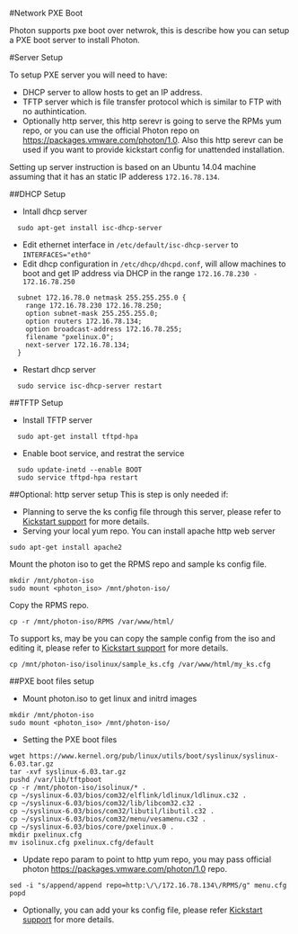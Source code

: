#Network PXE Boot

Photon supports pxe boot over netwrok, this is describe how you can setup a PXE boot server to install Photon.

#Server Setup

To setup PXE server you will need to have:
* DHCP server to allow hosts to get an IP address.
* TFTP server which is file transfer protocol which is similar to FTP with no authintication.
* Optionally http server, this http serevr is going to serve the RPMs yum repo, or you can use the official Photon repo on https://packages.vmware.com/photon/1.0. Also this http serevr can be used if you want to provide kickstart config for unattended installation.

Setting up server instruction is based on an Ubuntu 14.04 machine assuming that it has an static IP adderess `172.16.78.134`.

##DHCP Setup
* Intall dhcp server
```
  sudo apt-get install isc-dhcp-server
```
* Edit ethernet interface in `/etc/default/isc-dhcp-server` to `INTERFACES="eth0"`
* Edit dhcp configuration in `/etc/dhcp/dhcpd.conf`, will allow machines to boot and get IP address via DHCP in the range `172.16.78.230 - 172.16.78.250`
```
  subnet 172.16.78.0 netmask 255.255.255.0 {
    range 172.16.78.230 172.16.78.250;
    option subnet-mask 255.255.255.0;
    option routers 172.16.78.134;
    option broadcast-address 172.16.78.255;
    filename "pxelinux.0";
    next-server 172.16.78.134;
  }

```
* Restart dhcp server
```
  sudo service isc-dhcp-server restart
```

##TFTP Setup
* Install TFTP server
```
  sudo apt-get install tftpd-hpa
```
* Enable boot service, and restrat the service
```
  sudo update-inetd --enable BOOT
  sudo service tftpd-hpa restart
```
##Optional: http server setup
This is step is only needed if:
* Planning to serve the ks config file through this server, please refer to [Kickstart support](kickstart.md) for more details.
* Serving your local yum repo.
You can install apache http web server
```
sudo apt-get install apache2
```
Mount the photon iso to get the RPMS repo and sample ks config file.
```
mkdir /mnt/photon-iso
sudo mount <photon_iso> /mnt/photon-iso/
```
Copy the RPMS repo.
```
cp -r /mnt/photon-iso/RPMS /var/www/html/
```
To support ks, may be you can copy the sample config from the iso and editing it, please refer to [Kickstart support](kickstart.md) for more details.
```
cp /mnt/photon-iso/isolinux/sample_ks.cfg /var/www/html/my_ks.cfg
```

##PXE boot files setup
* Mount photon.iso to get linux and initrd images
```
mkdir /mnt/photon-iso
sudo mount <photon_iso> /mnt/photon-iso/
```
* Setting the PXE boot files
```
wget https://www.kernel.org/pub/linux/utils/boot/syslinux/syslinux-6.03.tar.gz
tar -xvf syslinux-6.03.tar.gz
pushd /var/lib/tftpboot
cp -r /mnt/photon-iso/isolinux/* .
cp ~/syslinux-6.03/bios/com32/elflink/ldlinux/ldlinux.c32 .
cp ~/syslinux-6.03/bios/com32/lib/libcom32.c32 .
cp ~/syslinux-6.03/bios/com32/libutil/libutil.c32 .
cp ~/syslinux-6.03/bios/com32/menu/vesamenu.c32 .
cp ~/syslinux-6.03/bios/core/pxelinux.0 .
mkdir pxelinux.cfg
mv isolinux.cfg pxelinux.cfg/default
```
* Update repo param to point to http yum repo, you may pass official photon https://packages.vmware.com/photon/1.0 repo.
```
sed -i "s/append/append repo=http:\/\/172.16.78.134\/RPMS/g" menu.cfg
popd
```
* Optionally, you can add your ks config file, please refer [Kickstart support](kickstart.md) for more details.

